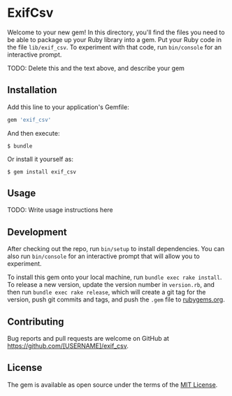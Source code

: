 # ExifCsv

Welcome to your new gem! In this directory, you'll find the files you need to be able to package up your Ruby library into a gem. Put your Ruby code in the file `lib/exif_csv`. To experiment with that code, run `bin/console` for an interactive prompt.

TODO: Delete this and the text above, and describe your gem

## Installation

Add this line to your application's Gemfile:

```ruby
gem 'exif_csv'
```

And then execute:

    $ bundle

Or install it yourself as:

    $ gem install exif_csv

## Usage

TODO: Write usage instructions here

## Development

After checking out the repo, run `bin/setup` to install dependencies. You can also run `bin/console` for an interactive prompt that will allow you to experiment.

To install this gem onto your local machine, run `bundle exec rake install`. To release a new version, update the version number in `version.rb`, and then run `bundle exec rake release`, which will create a git tag for the version, push git commits and tags, and push the `.gem` file to [rubygems.org](https://rubygems.org).

## Contributing

Bug reports and pull requests are welcome on GitHub at https://github.com/[USERNAME]/exif_csv.

## License

The gem is available as open source under the terms of the [MIT License](https://opensource.org/licenses/MIT).
